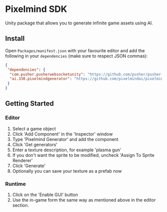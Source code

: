 # Pixelmind SDK

Unity package that allows you to generate infinite game assets using AI.

## Install

Open `Packages/manifest.json` with your favourite editor and add the following in your `dependencies` (make sure to respect JSON commas):

```json
{
 "dependencies": {
  "com.pusher.pusherwebsocketunity": "https://github.com/pusher/pusher-websocket-unity.git#upm",
  "ai.330.pixelmindgenerator": "https://github.com/pixelmindai/pixelmind-plugin-unity-package.git#develop"
 }
}
```

## Getting Started

### Editor

1. Select a game object
2. Click 'Add Component' in the 'Inspector' window
3. Type 'Pixelmind Generator' and add the component
4. Click 'Get generators'
5. Enter a texture description, for example 'plasma gun'
6. If you don't want the sprite to be modified, uncheck 'Assign To Sprite Renderer'
7. Click 'Generate'
8. Optionally you can save your texture as a prefab now

### Runtime

1. Click on the 'Enable GUI' button
2. Use the in-game form the same way as mentioned above in the editor section.








